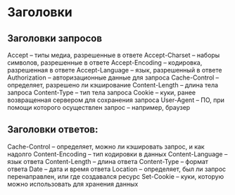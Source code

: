 # Заголовки

## Заголовки запросов
Accept – типы медиа, разрешенные в ответе
Accept-Charset – наборы символов, разрешенные в ответе
Accept-Encoding – кодировка, разрешенная в ответе
Accept-Language – язык, разрешенный в ответе
Authorization – авторизационные данные для запроса
Cache-Control – определяет, разрешено ли кэширование
Content-Length – длина тела запроса
Content-Type – тип тела запроса
Cookie – куки, ранее возвращенная сервером для сохранения запроса
User-Agent – ПО, при помощи которого осуществлен запрос – например, браузер

## Заголовки ответов:
Cache-Control – определяет, можно ли кэшировать запрос, и как надолго
Content-Encoding – тип кодировки в данных
Content-Language – язык ответа
Content-Length – длина ответа
Content-Type – формат ответа
Date – дата и время ответа
Location – определяет, был ли запрос перенаправлен, или где создавался ресурс
Set-Cookie – куки, которую можно использовать для хранения данных
